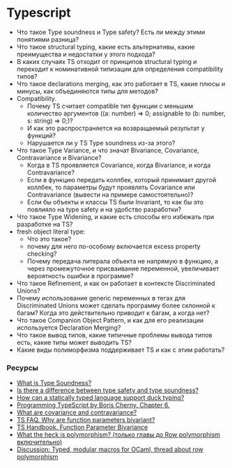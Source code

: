 # Typescript

* Что такое Type soundness и Type safety? Есть ли между этими понятиями разница?
* Что такое structural typing, какие есть альтернативы, какие преимущества и недостатки у этого подхода? 
* В каких случаях TS отходит от принципов structural typing и переходит к номинативной типизации для определения compatibility типов?
* Что такое declarations merging, как это работает в TS, какие плюсы и минусы, как объединяются типы для методов?
* Compatibility.
  * Почему TS считает compatible тип функции с меньшим количество аргументов ((a: number) => 0; assignable to (b: number, s: string) => 0;)?
  * И как это распространяется на возвращаемый результат у функций?
  * Нарушается ли у TS Type soundness из-за этого?
* Что такое Type Variance, и что значат Bivariance, Covariance, Contravariance и Bivariance?
   * Когда в TS проявляется Covariance, когда Bivariance, и когда Contravariance?
   * Если в функцию передать коллбек, который принимает другой коллбек, то параметры будут проявлять Covariance или Contravariance (вывести на примере самостоятельно)?
   * Если бы объекты и классы TS были Invariant, то как бы это повлияло на type safety и на удобство разработки?
* Что такое Type Widening, и какие есть способы его избежать при разработке на TS?
* fresh object literal type:
  * Что это такое?
  * почему для него по-особому включается excess property checking? 
  * Почему передача литерала объекта не напрямую в функцию, а через промежуточное присваивание переменной, увеличивает вероятность ошибки в программе?
* Что такое Refinement, и как он работает в контексте Discriminated Unions?
* Почему использование generic переменных в тегах для Discriminated Unions может сделать программу более склонной к багам? Когда это действительно приводит к багам, а когда нет?
* Что такое Companion Object Pattern, и как для его реализации используется Declaration Merging?
* Что такое вывод типов, какие типичные проблемы вывода типов есть, какие типы может выводить TS?
* Какие виды полиморфизма поддерживает TS и как с этим работать?

### Ресурсы
* [What is Type Soundness?](http://jschuster.org/blog/2017/03/21/what-is-type-soundness/)
* [Is there a difference between type safety and type soundness?](https://cs.stackexchange.com/questions/82155/is-there-a-difference-between-type-safety-and-type-soundness)
* [How can a statically typed language support duck typing?](https://softwareengineering.stackexchange.com/questions/252984/how-can-a-statically-typed-language-support-duck-typing)
* [Programming TypeScript by Boris Cherny. Chapter 6.](https://learning.oreilly.com/library/view/programming-typescript/9781492037644/ch06.html)
* [What are covariance and contravariance?](https://www.stephanboyer.com/post/132/what-are-covariance-and-contravariance)
* [TS FAQ. Why are function parameters bivariant?](https://github.com/Microsoft/TypeScript/wiki/FAQ#why-are-function-parameters-bivariant)
* [TS Handbook. Function Parameter Bivariance](https://www.typescriptlang.org/docs/handbook/type-compatibility.html#function-parameter-bivariance)
* [What the heck is polymorphism? (только главы до Row polymorphism  включительно)](https://dev.to/jvanbruegge/what-the-heck-is-polymorphism-nmh)
* [Discussion: Typed, modular macros for OCaml, thread about row polymorphism](https://news.ycombinator.com/item?id=13046210)
